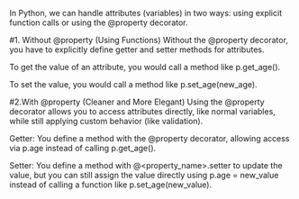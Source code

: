 In Python, we can handle attributes (variables) in two ways: using explicit function calls or using the @property decorator.

#1. Without @property (Using Functions)
Without the @property decorator, you have to explicitly define getter and setter methods for attributes.

To get the value of an attribute, you would call a method like p.get_age().

To set the value, you would call a method like p.set_age(new_age).


#2.With @property (Cleaner and More Elegant)
Using the @property decorator allows you to access attributes directly, like normal variables, while still applying custom behavior (like validation).

Getter: You define a method with the @property decorator, allowing access via p.age instead of calling p.get_age().

Setter: You define a method with @<property_name>.setter to update the value, but you can still assign the value directly using p.age = new_value instead of calling a function like p.set_age(new_value).
